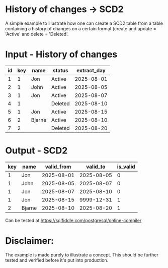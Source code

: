 # History of changes -> SCD2
A simple example to illustrate how one can create a SCD2 table from a table containing a history of changes on a certain format (create and update = 'Active' and delete = 'Deleted'.

# Input - History of changes
| id | key | name	  | status  | extract_day |
|----|-----|--------|---------|-------------|
| 1  | 1	 | Jon	  | Active	| 2025-08-01  |
| 2  | 1	 | John	  | Active	| 2025-08-05  |
| 3	 | 1	 | Jon	  | Active	| 2025-08-07  |
| 4	 | 1	 |        | Deleted	| 2025-08-10  |
| 5	 | 1	 | Jon	  | Active	| 2025-08-15  |
| 6	 | 2	 | Bjarne	| Active	| 2025-08-10  |
| 7	 | 2	 |        | Deleted	| 2025-08-20  |

# Output - SCD2
| key	| name   | valid_from | valid_to   | is_valid |
|-----|--------|------------|------------|----------|
| 1   | Jon    | 2025-08-01	| 2025-08-05 | 0        |
| 1	  | John	 | 2025-08-05	| 2025-08-07 | 0        |
| 1	  | Jon	   | 2025-08-07	| 2025-08-10 | 0        |
| 1	  | Jon	   | 2025-08-15	| 9999-12-31 | 1        |
| 2	  | Bjarne | 2025-08-10	| 2025-08-20 | 1        |

Can be tested at https://sqlfiddle.com/postgresql/online-compiler

# Disclaimer: 
The example is made purely to illustrate a concept.
This should be further tested and verified before it's put into production. 
